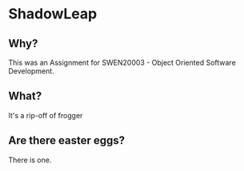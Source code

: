 # ShadowLeap

## Why?
This was an Assignment for SWEN20003 - Object Oriented Software Development.

## What?
It's a rip-off of frogger

## Are there easter eggs?
There is one. 